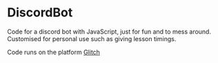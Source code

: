 # DiscordBot

Code for a discord bot with JavaScript, just for fun and to mess around.
Customised for personal use such as giving lesson timings.

Code runs on the platform [Glitch](https://glitch.com/)
